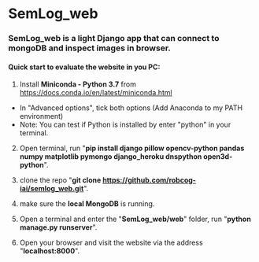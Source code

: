 # SemLog_web

### SemLog_web is a light Django app that can connect to mongoDB and inspect images in browser.

#### Quick start to evaluate the website in you PC:

1. Install **Miniconda - Python 3.7** from https://docs.conda.io/en/latest/miniconda.html
- In "Advanced options", tick both options (Add Anaconda to my PATH environment)
- Note: You can test if Python is installed by enter "python" in your terminal.

2. Open terminal, run "**pip install django pillow opencv-python pandas numpy matplotlib pymongo django_heroku dnspython open3d-python**".

3. clone the repo "**git clone https://github.com/robcog-iai/semlog_web.git**".

4. make sure the **local MongoDB** is running.

5. Open a terminal and enter the "**SemLog_web/web**" folder, run "**python manage.py runserver**".

6. Open your browser and visit the website via the address "**localhost:8000**".

